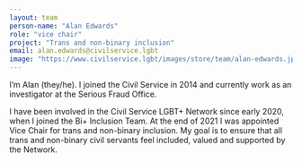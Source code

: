 ```yaml
---
layout: team
person-name: "Alan Edwards"
role: "vice chair"
project: "Trans and non-binary inclusion"
email: alan.edwards@civilservice.lgbt
image: "https://www.civilservice.lgbt/images/store/team/alan-edwards.jpeg"
---
```


I’m Alan (they/he). I joined the Civil Service in 2014 and currently work as an investigator at the Serious Fraud Office.

I have been involved in the Civil Service LGBT+ Network since early 2020, when I joined the Bi+ Inclusion Team. At the end of 2021 I was appointed Vice Chair for trans and non-binary inclusion. My goal is to ensure that all trans and non-binary civil servants feel included, valued and supported by the Network.